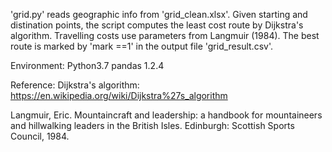 'grid.py' reads geographic info from 'grid_clean.xlsx'. Given starting and distination points, the script computes the least cost route by Dijkstra's algorithm.
Travelling costs use parameters from Langmuir (1984). The best route is marked by 'mark ==1' in the output file 'grid_result.csv'.

Environment: Python3.7  pandas 1.2.4

Reference:
Dijkstra's algorithm: https://en.wikipedia.org/wiki/Dijkstra%27s_algorithm

Langmuir, Eric. Mountaincraft and leadership: a handbook for mountaineers and hillwalking leaders in the British Isles. Edinburgh: Scottish Sports Council, 1984.

